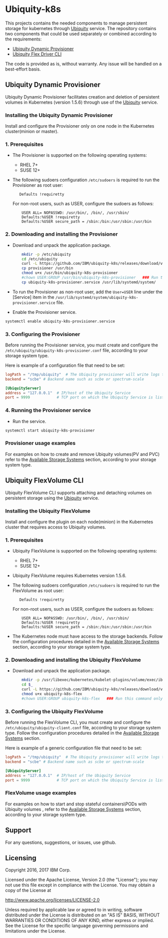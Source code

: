 # Ubiquity-k8s
This projects contains the needed components to manage persistent storage for kubernetes through [Ubiquity](https://github.com/IBM/ubiquity) service.
The repository contains two components that could be used separately or combined according to the requirements:

- [Ubiquity Dynamic Provisioner](ubiquity-dynamic-provisioner)
- [Ubiquity Flex Driver CLI](ubiquity-flexvolume-cli)

The code is provided as is, without warranty. Any issue will be handled on a best-effort basis.

## Ubiquity Dynamic Provisioner 

Ubiquity Dynamic Provisioner facilitates creation and deletion of persistent volumes in Kubernetes (version 1.5.6) through use of the [Ubiquity](https://github.com/IBM/ubiquity) service.
  
### Installing the Ubiquity Dynamic Provisioner
Install and configure the Provisioner only on one node in the Kubernetes cluster(minion or master).

### 1. Prerequisites
  * The Provisioner is supported on the following operating systems:
    - RHEL 7+
    - SUSE 12+

  * The following sudoers configuration `/etc/sudoers` is required to run the Provisioner as root user: 
  
     ```
        Defaults !requiretty
     ```
     For non-root users, such as USER, configure the sudoers as follows: 

     ```
         USER ALL= NOPASSWD: /usr/bin/, /bin/, /usr/sbin/ 
         Defaults:%USER !requiretty
         Defaults:%USER secure_path = /sbin:/bin:/usr/sbin:/usr/bin
     ```   

### 2. Downloading and installing the Provisioner

* Download and unpack the application package.
     ```bash
         mkdir -p /etc/ubiquity
         cd /etc/ubiquity
         curl -L https://github.com/IBM/ubiquity-k8s/releases/download/v0.4.0/ubiquity-k8s-provisioner-0.4.0.tar.gz | tar xf -
         cp provisioner /usr/bin 
         chmod u+x /usr/bin/ubiquity-k8s-provisioner
         #chown USER:GROUP /usr/bin/ubiquity-k8s-provisioner   ### Run this command only a non-root user.
         cp ubiquity-k8s-provisioner.service /usr/lib/systemd/system/ 
     ```
* To run the Provisioner as non-root user, add the `User=USER` line under the [Service] item in the  `/usr/lib/systemd/system/ubiquity-k8s-provisioner.service` file.
   
* Enable the Provisioner service.
```bash 
systemctl enable ubiquity-k8s-provisioner.service      
```

### 3. Configuring the Provisioner
Before running the Provisioner service, you must create and configure the `/etc/ubiquity/ubiquity-k8s-provisioner.conf` file, according to your storage system type.

Here is example of a configuration file that need to be set:
```toml
logPath = "/tmp/ubiquity"  # The Ubiquity provisioner will write logs to file "ubiquity-provisioner.log" in this path.
backend = "scbe" # Backend name such as scbe or spectrum-scale

[UbiquityServer]
address = "127.0.0.1"  # IP/host of the Ubiquity Service
port = 9999            # TCP port on which the Ubiquity Service is listening
```

### 4. Running the Provisioner service
  * Run the service.
```bash
systemctl start ubiquity-k8s-provisioner    
```

### Provisioner usage examples
For examples on how to create and remove Ubiquity volumes(PV and PVC) refer to the [Available Storage Systems](supportedStorage.md) section, according to your storage system type.


## Ubiquity FlexVolume CLI 

Ubiquity FlexVolume CLI supports attaching and detaching volumes on persistent storage using the [Ubiquity](https://github.com/IBM/ubiquity) service.

### Installing the Ubiquity FlexVolume
Install and configure the plugin on each node(minion) in the Kubernetes cluster that requires access to Ubiquity volumes.

### 1. Prerequisites
  * Ubiquity FlexVolume is supported on the following operating systems:
    - RHEL 7+
    - SUSE 12+

  * Ubiquity FlexVolume requires Kubernetes version 1.5.6.

  * The following sudoers configuration `/etc/sudoers` is required to run the FlexVolume as root user: 
  
     ```
        Defaults !requiretty
     ```
     For non-root users, such as USER, configure the sudoers as follows: 

     ```
         USER ALL= NOPASSWD: /usr/bin/, /bin/, /usr/sbin/ 
         Defaults:%USER !requiretty
         Defaults:%USER secure_path = /sbin:/bin:/usr/sbin:/usr/bin
     ```

  * The Kubernetes node must have access to the storage backends. Follow the configuration procedures detailed in the [Available Storage Systems](supportedStorage.md) section, according to your storage system type.
   

### 2. Downloading and installing the Ubiquity FlexVolume

* Download and unpack the application package.
     ```bash
         mkdir -p /usr/libexec/kubernetes/kubelet-plugins/volume/exec/ibm~ubiquity/ubiquity
         cd $_
         curl -L https://github.com/IBM/ubiquity-k8s/releases/download/v0.4.0/ubiquity-k8s-flex
         chmod u+x ubiquity-k8s-flex
         #chown USER:GROUP ubiquity-k8s-flex   ### Run this command only a non-root user.
     ```

### 3. Configuring the Ubiquity FlexVolume
Before running the FlexVolume CLI, you must create and configure the `/etc/ubiquity/ubiquity-client.conf` file, according to your storage system type.
Follow the configuration procedures detailed in the [Available Storage Systems](supportedStorage.md) section.

Here is example of a generic configuration file that need to be set:
```toml
logPath = "/tmp/ubiquity"  # The Ubiquity provisioner will write logs to file "ubiquity-provisioner.log" in this path.
backend = "scbe" # Backend name such as scbe or spectrum-scale

[UbiquityServer]
address = "127.0.0.1"  # IP/host of the Ubiquity Service
port = 9999            # TCP port on which the Ubiquity Service is listening
```

### FlexVolume usage examples
For examples on how to start and stop stateful containers\PODs with Ubiquity volumes , refer to the [Available Storage Systems](supportedStorage.md) section, according to your storage system type.


## Support
For any questions, suggestions, or issues, use github.

## Licensing

Copyright 2016, 2017 IBM Corp.

Licensed under the Apache License, Version 2.0 (the "License");
you may not use this file except in compliance with the License.
You may obtain a copy of the License at

http://www.apache.org/licenses/LICENSE-2.0

Unless required by applicable law or agreed to in writing, software
distributed under the License is distributed on an "AS IS" BASIS,
WITHOUT WARRANTIES OR CONDITIONS OF ANY KIND, either express or implied.
See the License for the specific language governing permissions and
limitations under the License.
